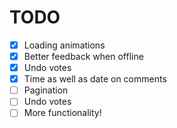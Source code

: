 # TODO

- [x] Loading animations
- [x] Better feedback when offline
- [x] Undo votes
- [x] Time as well as date on comments
- [ ] Pagination
- [ ] Undo votes
- [ ] More functionality!
